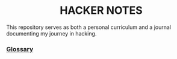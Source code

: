 <h1 align="center"> HACKER NOTES </h1>

This repository serves as both a personal curriculum and a journal documenting my journey in hacking.

### <a href="https://github.com/codenvibes/hackernotes/blob/master/notes/glossary.md">Glossary</a>

